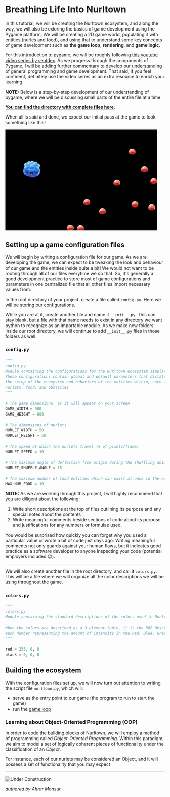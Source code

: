 # Breathing Life Into Nurltown

In this tutorial, we will be creating the Nurltown ecosystem, and along the way, we will also be exloring the basics
of game development using the Pygame platform. We will be creating a 2D game world, populating it with entities
(nurles and food), and using that to understand some key concepts of game development such as
**the game loop**, **rendering**, and **game logic**.

For this introduction to pygame, we will be roughly following
[this youtube video series by sentdex](https://www.youtube.com/watch?v=ujOTNg17LjI&list=PLQVvvaa0QuDdLkP8MrOXLe_rKuf6r80KO).
As we progress through the components of Pygame, I will be adding further commentary to develop our understanding of
general programming and game development. That said, if you feel confident, definitely use the video series as an
extra resource to enrich your learning.

**NOTE:** Below is a step-by-step development of our understanding of pygame, where we will be discussing small
parts of the entire file at a time.

[**You can find the directory with complete files here**](https://github.com/UWCoffeeNCode/Lessons/blob/master/S18/Projects/nurltown/src).

When all is said and done, we expect our initial pass at the game to look something like this!

![Lesson 3 game teaser](../assets/images/reference/lesson_3_teaser.gif)

## Setting up a game configuration files

We will begin by writing a configuration file for our game. As we are developing the game, we can expect to be tweaking 
the look and behaviour of our game and the entities inside quite a bit! We would not want to be rooting through all of
our files everytime we do that. So, it's generally a good development practice to store most of game configurations and
parameters in one centralized file that all other files import necessary values from.

In the root directory of your project, create a file called `config.py`. Here we will be storing our configurations.
 
While you are at it, create another file and name it `__init__.py`. This can stay blank, but a file with that name needs
to exist in any directory we want python to recognize as an importable module. As we make new folders inside our root
directory, we will continue to add `__init__.py` files in those folders as well.

### `config.py`

```python
"""
config.py
Module containing the configurations for the Nurltown ecosystem simulation
These configurations contain global and default parameters that dictate
the setup of the ecosystem and behaviors of the entities within, such as
nurlets, food, and obstacles
"""

# The game dimensions, as it will appear on your screen
GAME_WIDTH = 900
GAME_HEIGHT = 600

# The dimensions of nurlets
NURLET_WIDTH = 50
NURLET_HEIGHT = 50

# The speed at which the nurlets travel (# of pixels/frame)
NURLET_SPEED = 10

# The maximum angle of deflection from origin during the shuffling animation
NURLET_SHUFFLE_ANGLE = 15

# The maximum number of food entities which can exist at once in the ecosystem
MAX_NUM_FOOD = 10
```

**NOTE:** As we are working through this project, I will highly recommend that you are diligent about the following:
1. Write short descriptions at the top of files outlining its purpose and any special notes about the contents
2. Write meaningful comments beside sections of code about its purpose and justifications for any numbers or formulae used.

You would be surprised how quickly you can forget why you used a particular value or wrote a bit of code just days ago.
Writing meaningful comments not only guards against your human flaws, but it indicates good practice as a software
developer to anyone inspecting your code (potential employers included 😉).

---

We will also create another file in the root directory, and call it `colors.py`. This will be a file where we will
organize all the color descriptions we will be using throughout the game.

### `colors.py` 

```python
"""
colors.py
Module containing the standard descriptions of the colors used in Nurltown

When the colors are described as a 3-element tuple, it is the RGB description, with
each number representing the amount of intensity in the Red, Blue, Green channel, respectively
"""

red = 255, 0, 0
black = 0, 0, 0
```

## Building the ecosystem

With the configuration files set up, we will now turn out attention to writing the script file `nurltown.py`, which will:
* serve as the entry point to our game (the program to run to start the game)
* run the [game loop](https://github.com/UWCoffeeNCode/Lessons/blob/master/S18/Projects/nurltown/tutorials/glossary.md#game-loop)

### Learning about Object-Oriented Programming (OOP)
In order to code the bullding blocks of Nurltown, we will employ a method of programming called _Object-Oriented Programming_.
Within this paradigm, we aim to model a set of logically coherent pieces of functionality under the classification of an _Object_.

For instance, each of our nurlets may be considered an Object, and it will possess a set of functionality that you may expect 


---

![Under Construction](http://www.openheavenworshipcenter.com/wp-content/uploads/2017/07/Under-Construction-Sign-for-Locator.png)

_authored by Ahrar Monsur_
